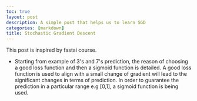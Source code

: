 ```yaml
---
toc: true
layout: post
description: A simple post that helps us to learn SGD
categories: [markdown]
title: Stochastic Gradient Descent
---
```

This post is inspired by fastai course.
- Starting from example of 3's and 7's prediction, the reason of choosing a good loss function and then a sigmoid function is detailed. A good loss function is used to align with a small change of gradient will lead to the significant changes in terms of prediction. In order to guarantee the prediction in a particular range e.g [0,1], a sigmoid function is being used.   
